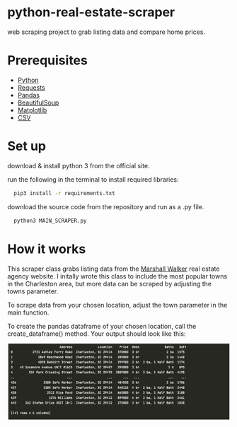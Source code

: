 # python-real-estate-scraper
web scraping project to grab listing data and compare home prices.

# Prerequisites
- [Python](https://www.python.org)
- [Requests](https://pypi.org/project/requests/)
- [Pandas](https://pandas.pydata.org/docs/getting_started/install.html)
- [BeautifulSoup](https://pypi.org/project/beautifulsoup4/)
- [Matplotlib](https://matplotlib.org/stable/users/installing/index.html)
- [CSV](https://pypi.org/project/python-csv/)

# Set up
download & install python 3 from the official site.

run the following in the terminal to install required libraries: 
```bash
  pip3 install -r requirements.txt
```

download the source code from the repository and run as a .py file.
```bash
  python3 MAIN_SCRAPER.py
```
# How it works
This scraper class grabs listing data from the [Marshall Walker](https://www.marshallwalker.com/) real estate agency website. I initally wrote this class to include the most popular towns in the Charleston area, but more data can be scraped by adjusting the towns parameter.

To scrape data from your chosen location, adjust the town parameter in the main function. 

To create the pandas dataframe of your chosen location, call the create_dataframe() method. Your output should look like this:
<p align="center">
  <img src="img/sample_dataframe.png" width="500" title="sample">
</p>
